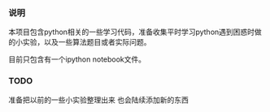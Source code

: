 ### 说明
本项目包含python相关的一些学习代码，准备收集平时学习python遇到困惑时做的小实验，以及一些算法题目或者实际问题。

目前只包含有一个ipython notebook文件。

### TODO
准备把以前的一些小实验整理出来
也会陆续添加新的东西